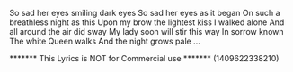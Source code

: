So sad her eyes smiling dark eyes
So sad her eyes as it began
On such a breathless night as this
Upon my brow the lightest kiss
I walked alone
And all around the air did sway
My lady soon will stir this way
In sorrow known
The white Queen walks
And the night grows pale
...

******* This Lyrics is NOT for Commercial use *******
(1409622338210)